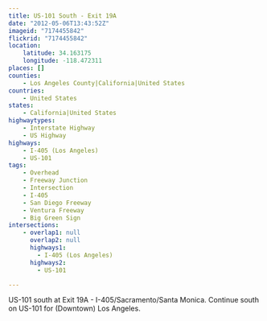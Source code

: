```yaml
---
title: US-101 South - Exit 19A
date: "2012-05-06T13:43:52Z"
imageid: "7174455842"
flickrid: "7174455842"
location:
    latitude: 34.163175
    longitude: -118.472311
places: []
counties:
    - Los Angeles County|California|United States
countries:
    - United States
states:
    - California|United States
highwaytypes:
    - Interstate Highway
    - US Highway
highways:
    - I-405 (Los Angeles)
    - US-101
tags:
    - Overhead
    - Freeway Junction
    - Intersection
    - I-405
    - San Diego Freeway
    - Ventura Freeway
    - Big Green Sign
intersections:
    - overlap1: null
      overlap2: null
      highways1:
        - I-405 (Los Angeles)
      highways2:
        - US-101

---
```

US-101 south at Exit 19A - I-405/Sacramento/Santa Monica.  Continue south on US-101 for (Downtown) Los Angeles.